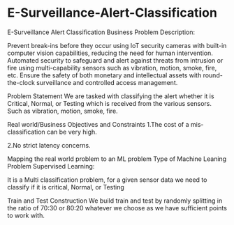 # E-Surveillance-Alert-Classification
E-Surveillance Alert Classification
Business Problem
Description:

Prevent break-ins before they occur using IoT security cameras with built-in computer vision capabilities, reducing the need for human intervention. Automated security to safeguard and alert against threats from intrusion or fire using multi-capability sensors such as vibration, motion, smoke, fire, etc. Ensure the safety of both monetary and intellectual assets with round-the-clock surveillance and controlled access management.

Problem Statement
We are tasked with classifying the alert whether it is Critical, Normal, or Testing which is received from the various sensors. Such as vibration, motion, smoke, fire.

Real world/Business Objectives and Constraints
1.The cost of a mis-classification can be very high.

2.No strict latency concerns.

Mapping the real world problem to an ML problem
Type of Machine Leaning Problem
Supervised Learning:

It is a Multi classification problem, for a given sensor data we need to classify if it is critical, Normal, or Testing

Train and Test Construction
We build train and test by randomly splitting in the ratio of 70:30 or 80:20 whatever we choose as we have sufficient points to work with.
